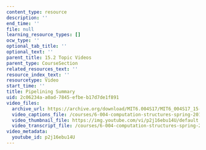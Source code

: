 ```yaml
---
content_type: resource
description: ''
end_time: ''
file: null
learning_resource_types: []
ocw_type: ''
optional_tab_title: ''
optional_text: ''
parent_title: 15.2 Topic Videos
parent_type: CourseSection
related_resources_text: ''
resource_index_text: ''
resourcetype: Video
start_time: ''
title: Pipelining Summary
uid: 2c06234a-a0ad-7845-efbe-b17d7de1f891
video_files:
  archive_url: https://archive.org/download/MIT6.004S17/MIT6_004S17_15-02-06_300k.mp4
  video_captions_file: /courses/6-004-computation-structures-spring-2017/525290525de25b06b97340ff5b2d8383_p2j16ebu14U.vtt
  video_thumbnail_file: https://img.youtube.com/vi/p2j16ebu14U/default.jpg
  video_transcript_file: /courses/6-004-computation-structures-spring-2017/1c4cd212568b50e5fd6e8717793222e0_p2j16ebu14U.pdf
video_metadata:
  youtube_id: p2j16ebu14U
---
```


